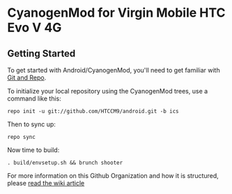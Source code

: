 CyanogenMod for Virgin Mobile HTC Evo V 4G
===========================================

Getting Started
---------------

To get started with Android/CyanogenMod, you'll need to get
familiar with [Git and Repo](http://source.android.com/download/using-repo).

To initialize your local repository using the CyanogenMod trees, use a command like this:

    repo init -u git://github.com/HTCCM9/android.git -b ics

Then to sync up:

    repo sync

Now time to build:

    . build/envsetup.sh && brunch shooter

For more information on this Github Organization and how it is structured, 
please [read the wiki article](http://wiki.cyanogenmod.org/index.php/Github_Organization)
